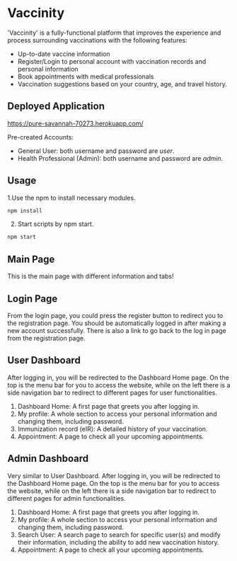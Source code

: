 # Vaccinity

'Vaccinity' is a fully-functional platform that improves the experience and process surrounding vaccinations with the following features: 
- Up-to-date vaccine information
- Register/Login to personal account with vaccination records and personal information 
- Book appointments with medical professionals 
- Vaccination suggestions based on your country, age, and travel history. 

## Deployed Application 
https://pure-savannah-70273.herokuapp.com/

Pre-created Accounts: 
* General User: both username and password are *user*. 
* Health Professional (Admin):  both username and password are *admin*. 


## Usage
1.Use the npm to install necessary modules.
```bash
npm install
```
2. Start scripts by npm start.
```bash
npm start
```

## Main Page 
This is the main page with different information and tabs! 

## Login Page
From the login page, you could press the register button to redirect you to the registration page. You should be automatically logged in after making a new account successfully. There is also a link to go back to the log in page from the registration page.

## User Dashboard
After logging in, you will be redirected to the Dashboard Home page. On the top is the menu bar for you to access the website, while on the left there is a side navigation bar to redirect to different pages for user functionalities.
  1. Dashboard Home: A first page that greets you after logging in.
  2. My profile: A whole section to access your personal information and changing them, including password.
  3. Immunization record (eIR): A detailed history of your vaccination.
  4. Appointment: A page to check all your upcoming appointments.

## Admin Dashboard
Very similar to User Dashboard. After logging in, you will be redirected to the Dashboard Home page. On the top is the menu bar for you to access the website, while on the left there is a side navigation bar to redirect to different pages for admin functionalities.
  1. Dashboard Home: A first page that greets you after logging in.
  2. My profile: A whole section to access your personal information and changing them, including password.
  3. Search User: A search page to search for specific user(s) and modify their information, including the ability to add new vaccination history.
  4. Appointment: A page to check all your upcoming appointments.
  




